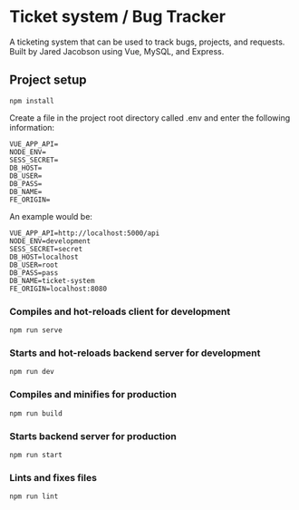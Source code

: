 # Ticket system / Bug Tracker

A ticketing system that can be used to track bugs, projects, and requests. Built by Jared Jacobson using Vue, MySQL, and Express.

## Project setup
```
npm install
```
Create a file in the project root directory called .env and enter the following information:
```
VUE_APP_API=
NODE_ENV=
SESS_SECRET=
DB_HOST=
DB_USER=
DB_PASS=
DB_NAME=
FE_ORIGIN=
```

An example would be:
```
VUE_APP_API=http://localhost:5000/api
NODE_ENV=development
SESS_SECRET=secret
DB_HOST=localhost
DB_USER=root
DB_PASS=pass
DB_NAME=ticket-system
FE_ORIGIN=localhost:8080
```

### Compiles and hot-reloads client for development
```
npm run serve
```

### Starts and hot-reloads backend server for development
```
npm run dev
```

### Compiles and minifies for production
```
npm run build
```

### Starts backend server for production
```
npm run start
```

### Lints and fixes files
```
npm run lint
```